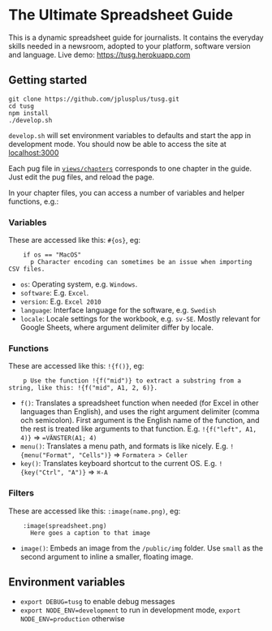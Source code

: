 # The Ultimate Spreadsheet Guide
This is a dynamic spreadsheet guide for journalists. It contains the everyday skills needed in a newsroom, adopted to your platform, software version and language. Live demo: https://tusg.herokuapp.com

## Getting started

    git clone https://github.com/jplusplus/tusg.git
    cd tusg
    npm install
    ./develop.sh

`develop.sh` will set environment variables to defaults and start the app in development mode. You should now be able to access the site at [localhost:3000](http://localhost:3000)

Each pug file in [`views/chapters`](https://github.com/jplusplus/tusg/tree/master/views/chapters) corresponds to one chapter in the guide. Just edit the pug files, and reload the page.

In your chapter files, you can access a number of variables and helper functions, e.g.:

### Variables

These are accessed like this: `#{os}`, eg:

```pug
    if os == "MacOS"
      p Character encoding can sometimes be an issue when importing CSV files.
```

* `os`: Operating system, e.g. `Windows`.
* `software`: E.g. `Excel`.
* `version`: E.g. `Excel 2010`
* `language`: Interface language for the software, e.g. `Swedish`
* `locale`: Locale settings for the workbook, e.g. `sv-SE`. Mostly relevant for Google Sheets, where argument delimiter differ by locale.

### Functions

These are accessed like this: `!{f()}`, eg:

```pug
    p Use the function !{f("mid")} to extract a substring from a string, like this: !{f("mid", A1, 2, 6)}.
```

* `f()`: Translates a spreadsheet function when needed (for Excel in other languages than English), and uses the right argument delimiter (comma och semicolon). First argument is the English name of the function, and the rest is treated like arguments to that function. E.g. `!{f("left", A1, 4)}` => `=VÄNSTER(A1; 4)`
* `menu()`: Translates a menu path, and formats is like nicely. E.g. `!{menu("Format", "Cells")}` => `Formatera > Celler`
* `key()`: Translates keyboard shortcut to the current OS. E.g. `!{key("Ctrl", "A")}` => `⌘-A`

### Filters

These are accessed like this: `:image(name.png)`, eg:

```pug
    :image(spreadsheet.png)
      Here goes a caption to that image
```

 * `image()`: Embeds an image from the `/public/img` folder. Use `small` as the second argument to inline a smaller, floating image. 


## Environment variables

 - `export DEBUG=tusg` to enable debug messages
 - `export NODE_ENV=development` to run in development mode, `export NODE_ENV=production` otherwise
